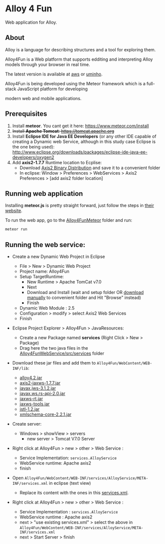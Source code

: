 # Alloy 4 Fun
Web application for Alloy.

## About
Alloy is a language for describing structures and a tool for exploring them.

Alloy4Fun is a Web platform that supports edditing and interpreting Alloy models through your browser in real time.

The latest version is available at [aws](http://ec2-52-36-177-8.us-west-2.compute.amazonaws.com/) or [uminho](http://alloy4fun.di.uminho.pt/). 

Alloy4Fun is being developed using the Meteor framework which is a full-stack JavaScript platform for developing

modern web and mobile applications.

## Prerequisites

1. Install **meteor**. You cant get it here: https://www.meteor.com/install
2. ~~Install **Apache Tomcat**: https://tomcat.apache.org~~
3. Install **Eclipse IDE for Java EE Developers** (or any other IDE capable of creating a Dynamic web Service, although in this study case Eclipse is the one being used): http://www.eclipse.org/downloads/packages/eclipse-ide-java-ee-developers/oxygen2
4. Add **axis2-1.7.7** Runtime location to Ecplise:
    - Download [Axis2 Binary Distribution](https://axis.apache.org/axis2/java/core/download.html) and save it to a convenient folder
    - In eclipse: Window > Preferences > WebServices > Axis2 Preferences > [add axis2 folder location]



## Running web application
Installing **meteor.js** is pretty straight forward, just follow the steps in [their website](https://www.meteor.com/install).

To run the web app, go to the [Alloy4FunMeteor](Alloy4FunMeteor) folder and run:
```bash
meteor run
```
## Running the web service:

  - Create a new Dynamic Web Project in Eclipse
  	- File > New > Dynamic Web Project
	- Project name: Alloy4Fun
	- Setup TargetRuntime:
		 - New Runtime > Apache TomCat v7.0
		 - Next
		 - Download and Install (wait and setup folder OR [download manually](https://tomcat.apache.org/download-70.cgi) to convenient folder and Hit "Browse" instead)
		 - Finish
	- Dynamic Web Module : 2.5
	- Configuration > modify > select Axis2 Web Services
	- Finish

- Eclipse Project Explorer > Alloy4Fun > JavaResources:
	- Create a new Package named **services** (Right Click > New > Package)
	- Drag here the two java files in the [Alloy4FunWebService/src/services](Alloy4FunWebService/Alloy4FunWebService/src/services) folder

- Download these jar files and add them to `Alloy4Fun/WebContent/WEB-INF/lib`:
	- [alloy4.2.jar](http://alloy.lcs.mit.edu/alloy/download.html)
	- [axis2-jaxws-1.7.7.jar](https://mvnrepository.com/artifact/org.apache.axis2/axis2-jaxws/1.7.7)
	- [javax.jws-3.1.2.jar](http://www.java2s.com/Code/Jar/j/Downloadjavaxjws312jar.htm)
	- [javax.ws.rs-api-2.0.jar](http://www.java2s.com/Code/Jar/j/Downloadjavaxwsrsapi20jar.htm)
	- [jaxws-rt.jar](http://www.java2s.com/Code/Jar/j/Downloadjaxwsrtjar.htm)
	- [jaxws-tools.jar](http://www.java2s.com/Code/Jar/j/Downloadjaxwstoolsjar.htm)
	- [jstl-1.2.jar](https://mvnrepository.com/artifact/javax.servlet/jstl/1.2)
	- [xmlschema-core-2.2.1.jar](https://mvnrepository.com/artifact/org.apache.ws.xmlschema/xmlschema-core/2.2.1)

- Create server:
	- Windows > showView > servers 
		- new server > Tomcat V7.0 Server

- Right click at Alloy4Fun > new > other > Web Service :
	- Service Implementation: `services.AlloyService`
	- WebService runtime:  Apache axis2
	- finish

- Open `Alloy4Fun/WebContent/WEB-INF/services/AlloyService/META-INF/services.xml` in eclipse (text view)
	- Replace its content with the ones in this [services.xml](Alloy4FunWebService/Alloy4FunWebService/services.xml).
	
- Right click at Alloy4Fun > new > other > Web Service :
	- Service Implementation : `services.AlloyService`
	- WebService runtime :  Apache axis2
	- next > "use existing services.xml" > select the above in `Alloy4Fun/WebContent/WEB-INF/services/AlloyService/META-INF/services.xml`
	- next > Start Server > finish
